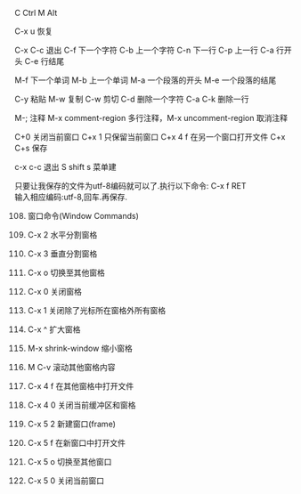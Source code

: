 ﻿C Ctrl
M Alt

C-x u 恢复

C-x C-c 退出
C-f 下一个字符
C-b 上一个字符
C-n 下一行
C-p 上一行
C-a 行开头
C-e 行结尾

M-f 下一个单词
M-b 上一个单词
M-a 一个段落的开头
M-e 一个段落的结尾

C-y 粘贴
M-w 复制
C-w 剪切
C-d 删除一个字符
C-a C-k 删除一行

M-; 注释
M-x comment-region 多行注释，M-x uncomment-region 取消注释


C+0 关闭当前窗口
C+x 1 只保留当前窗口
C+x 4 f 在另一个窗口打开文件
C+x C+s 保存

c-x c-c 退出
S shift
s 菜单建

只要让我保存的文件为utf-8编码就可以了.执行以下命令: 
C-x f RET  
输入相应编码:utf-8,回车.再保存.   



108.    窗口命令(Window Commands) 

109.    C-x 2 水平分割窗格 

110.    C-x 3 垂直分割窗格 

111.    C-x o 切换至其他窗格 

112.    C-x 0 关闭窗格 

113.    C-x 1 关闭除了光标所在窗格外所有窗格 

114.    C-x ^ 扩大窗格 

115.    M-x shrink-window 缩小窗格 

116.    M C-v 滚动其他窗格内容 

117.    C-x 4 f 在其他窗格中打开文件 

118.    C-x 4 0 关闭当前缓冲区和窗格 

119.    C-x 5 2 新建窗口(frame) 

120.    C-x 5 f 在新窗口中打开文件 

121.    C-x 5 o 切换至其他窗口 

122.    C-x 5 0 关闭当前窗口 
